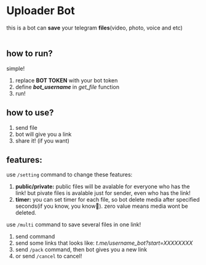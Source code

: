 # Uploader Bot
this is a bot can <b>save</b> your telegram <b>files</b>(video, photo, voice and etc)
<br><br>

## how to run?
simple! 
1. replace <b>BOT TOKEN</b> with your bot token
2. define <b>*bot_username*</b> in *get_file* function
3. run!

## how to use?
1. send file
2. bot will give you a link
3. share it! (if you want)

## features:
use `/setting` command to change these features:
1. <b>public/private:</b>  public files will be avalable for everyone who has the link! but pivate files is avalable just for sender, even who has the link!
2. <b>timer:</b>  you can set timer for each file, so bot delete media after specified seconds(if you know, you know🤭). zero value means media wont be deleted.

use `/multi` command to save several files in one link!
1. send command
2. send some links that looks like: <i>t.me/username_bot?start=XXXXXXXX</i>
3. send `/pack` command, then bot gives you a new link
4. or send `/cancel` to cancel!

